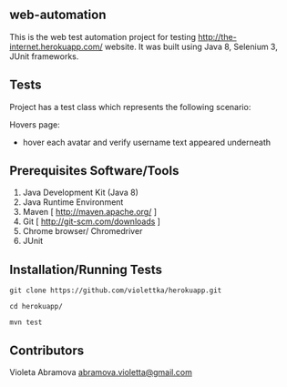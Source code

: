 ## web-automation

This is the web test automation project for testing http://the-internet.herokuapp.com/ website. It was built using Java 8, Selenium 3, JUnit frameworks.

## Tests

Project has a test class which represents the following scenario:
  
 Hovers page:
  * hover each avatar and verify username text appeared underneath


## Prerequisites Software/Tools

1. Java Development Kit (Java 8)
2. Java Runtime Environment
3. Maven [ http://maven.apache.org/ ]
4. Git [ http://git-scm.com/downloads ]
5. Chrome browser/ Chromedriver
6. JUnit

## Installation/Running Tests

`git clone https://github.com/violettka/herokuapp.git`

`cd herokuapp/`

`mvn test`

## Contributors

Violeta Abramova abramova.violetta@gmail.com
